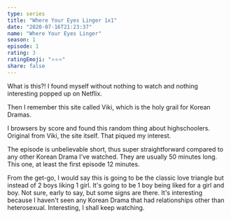```yaml
--- 
type: series 
title: "Where Your Eyes Linger 1x1" 
date: "2020-07-16T21:23:37" 
name: "Where Your Eyes Linger" 
season: 1 
episode: 1 
rating: 3 
ratingEmoji: "⭐️⭐️⭐️" 
share: false 
---
```


What is this?! I found myself without nothing to watch and nothing interesting popped up on Netflix.

Then I remember this site called Viki, which is the holy grail for Korean Dramas.

I browsers by score and found this random thing about highschoolers. Original from Viki, the site itself. That piqued my interest.

The episode is unbelievable short, thus super straightforward compared to any other Korean Drama I've watched. They are usually 50 minutes long. This one, at least the first episode 12 minutes.

From the get-go, I would say this is going to be the classic love triangle but instead of 2 boys liking 1 girl. It's going to be 1 boy being liked for a girl and boy. Not sure, early to say, but some signs are there. It's interesting because I haven't seen any Korean Drama that had relationships other than heterosexual. Interesting, I shall keep watching.
